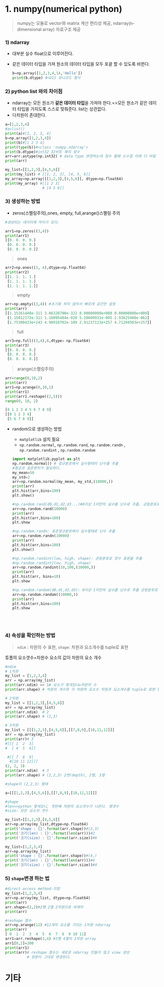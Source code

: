 # 1. numpy(numerical python)

> numpy는 모듈로 vector와 matrix 계산 편리성 제공, ndarray(n-dimensional array) 자료구조 제공



### 1) ndarray

* 대부분 실수 float으로 이루어진다. 

* 같은 데이터 타입을 가져 원소의 데이터 타입을 모두 포괄 할 수 있도록 바뀐다.

  ```python
  b=np.array([1,2,3,4,14,'Hello'])
  print(b.dtype) #<U11 유니코드 형식
  ```

  

### 2) python list 와의 차이점

* ndarray는 모든 원소가 **같은 데이터 타입**을 가져야 한다.=>모든 원소가 같은 데이터 타입을 가지도록 스스로 맞춰준다.  list는 상관없다.
* 다차원이 존대한다. 

```python
a=[1,2,3,4]
#a=list()
print(a)#[1, 2, 3, 4]
b=np.array([1,2,3,4])
print(b)#[1 2 3 4]
print(type(b))#<class 'numpy.ndarray'>
print(b.dtype)#int32 32비트 짜리 정수
arr=arr.astype(np.int32) # data type 변경하는데 정수 될때 소수점 아래 다 버림
print(arr)

my_list=[[1,2,3],[4,5,6]]
print(my_list) # [[1, 2, 3], [4, 5, 6]]
my_array=np.array([[1,2,3],[4,5,6]], dtype=np.float64)
print(my_array) #[[1 2 3]
                 # [4 5 6]]
```



### 3) 생성하는 방법

  * zeros(스펠링주의),ones, empty, full,arange()스펠링 주의

  ```python
  #생성되는 데이터에 차이가 있다.
  
  arr1=np.zeros((3,4))
  print(arr1)
  [[0. 0. 0. 0.]
   [0. 0. 0. 0.]
   [0. 0. 0. 0.]]
  ```

  > ones

  ```python
  arr2=np.ones((3, 4),dtype=np.float64)
  print(arr2)
  [[1. 1. 1. 1.]
   [1. 1. 1. 1.]
   [1. 1. 1. 1.]]
  ```

  > empty

  ```python
  arr=np.empty((3,4)) #초기화 하지 않아서 빠르게 공간만 설정
  print(arr)
  [[1.15161448e-311 3.06320700e-322 0.00000000e+000 0.00000000e+000]
   [1.15012172e-311 1.16095484e-028 5.28609931e-085 2.93625480e-062]
   [1.75300433e+243 4.90910702e-109 2.91237123e+257 4.71294503e+257]]
  ```

  > full

  ```python
  arr3=np.full((3,4),8,dtype= np.float64)
  print(arr3)
  [[8. 8. 8. 8.]
   [8. 8. 8. 8.]
   [8. 8. 8. 8.]]
  ```

  > arange(스펠링주의)

  ```python
  arr=range(0,10,2)
  print(arr)
  arr1=np.arange(0,10,1)
  print(arr1)
  print(arr1.reshape((2,5)))
  range(0, 10, 2)
  
  [0 1 2 3 4 5 6 7 8 9]
  [[0 1 2 3 4]
   [5 6 7 8 9]]
  ```

  * random으로 생성하는 방법

    * `matplotlib` 설치 필요
    * `np.random.normal`, `np.random.rand`, `np.random.randn` , `np.random.randint` ,  `np.random.random`

    ```python
    import matplotlib.pyplot as plt
    np.random.normal() # 정규분포에서 실수형태의 난수를 추출 
    #평균과 표준편차가 필요하다.
    my_mean=50
    my_std=2
    arr=np.random.normal(my_mean, my_std,(10000,))
    print(arr)
    plt.hist(arr,bins=100)
    plt.show()
    
    #np.random.rand(d0,d1,d2,d3...)#0이상 1미만의 실수를 난수로 추출, 균등분포로 난수를 추출
    arr=np.random.rand(10000)
    print(arr)
    plt.hist(arr,bins=100)
    plt.show
    
    #np.random.randn: 표준정규분포에서 실수형태로 난수 추출
    arr=np.random.randn(10000)
    print(arr)
    plt.hist(arr,bins=100)
    plt.show()
    
    #np.random.randint(low, high, shape): 균등분포로 정수 표본을 추출
    #np.random.randint(low, high, shape)
    arr=np.random.randint(10,100,(10000,))
    print(arr)
    plt.hist(arr, bins=10)
    plt.show
    
    #np.random.random(d0,d1,d2,d3): 0이상 1미만의 실수를 난수로 추출 균등분포로 추출
    arr=np.random.random((10000,))
    print(arr)
    plt.hist(arr,bins=100)
    plt.show
    
    ```
    
    ```
    
    ```


​    

### 4) 속성을 확인하는 방법

  > `ndim` : 차원의 수 표현, `shape`: 차원과 요소개수를 tuple로 표현

  튜플의 요소갯수=차원수 요소의 값이 차원의 요소 개수

  ```python
  #ndim
  # 1차원
  my_list = [1,2,3,4]
  arr = np.array(my_list)
  print(arr.ndim) => 1# 요소가 몇개있냐=차원의 수
  print(arr.shape) # 차원의 개수와 각 차원의 요소수 차원과 요소개수를 tuple로 표현 (4,)
  
  # 2차원
  my_list = [[1,2,3],[4,5,6]]
  arr = np.array(my_list)
  print(arr.ndim)  # 2
  print(arr.shape) # (2,3)
  
  # 3차원
  my_list = [[[1,2,3],[4,5,6]],[[7,8,9],[10,11,12]]]
  arr = np.array(my_list)
  print(arr)# 3
  #[[[ 1  2  3]
  #  [ 4  5  6]]
  
   #[[ 7  8  9]
    #[10 11 12]]]
  (2, 2, 3)
  print(arr.ndim)  # 3
  print(arr.shape) # (2,2,3) 2면(depth), 2행, 3열
  
  #shape이 (2,2,3) 형태
  
  a=[[[1,2,3],[4,5,6]],[[7,8,9],[10,11,12]]]
  ```

  ```python
  #shape
  #len=>python 몇개있니, 첫번째 차원의 요소갯수가 나온다. 행갯수
  #size: 모든 요소의 갯수
  
  my_list=[[1,2,3],[4,5,6]]
  arr=np.array(my_list,dtype=np.float64)
  print('shape : {}'.format(arr.shape))#(2,3)
  print('크기(len) : {}'.format(len(arr)))#2
  print('크기(size) : {}'.format(arr.size))#6
  
  my_list=[1,2,3,4]
  arr=np.array(my_list)
  print('shape : {}'.format(arr.shape))#(4,)
  print('크기(len) : {}'.format(len(arr)))#4
  print('크기(size) : {}'.format(arr.size))#4
  ```

### 5) `shape`변경 하는 법

```python
#direct access method-지양
my_list=[1,2,3,4]
arr=np.array(my_list, dtype=np.float64)
print(arr)
arr.shape=(2,2)#2행 2열 2차원으로 바꿔라
print(arr)

#reshape 함수 
arr=np.arange(12) #12개의 요소를 가지는 1차원 ndarray
print(arr)
[ 0  1  2  3  4  5  6  7  8  9 10 11]
arr1=arr.reshape(3,4) #3행 4열의 2차원 array 
arr1[0,2]=200
print(arr1)
print(arr)# reshape 함수는 새로운 ndarray 만들지 않고 view 생성
          # 원본이 그대로 변경된다. 

```



# 기타


